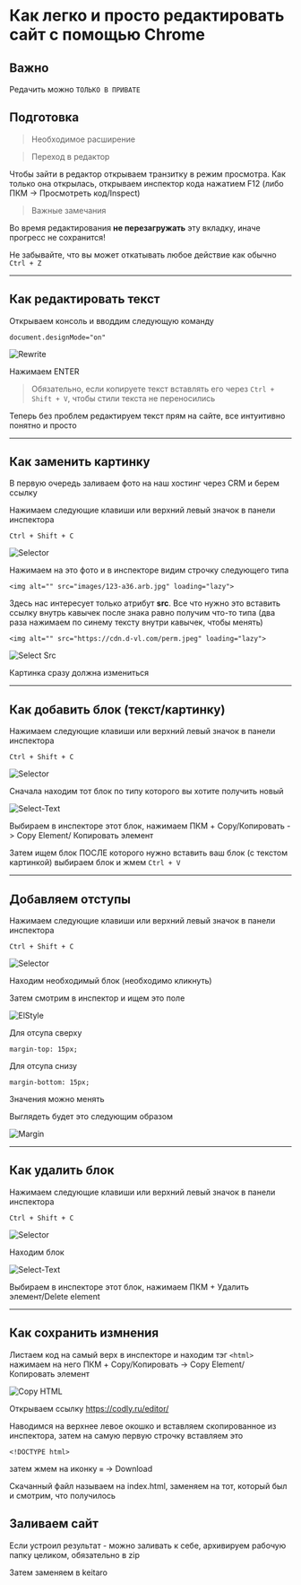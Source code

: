 # Как легко и просто редактировать сайт с помощью Chrome

## Важно

Редачить можно `ТОЛЬКО В ПРИВАТЕ`

## Подготовка

> Необходимое расширение

> Переход в редактор

Чтобы зайти в редактор открываем транзитку в режим просмотра. Как только она открылась, открываем инспектор кода нажатием F12 (либо ПКМ -> Просмотреть код/Inspect)

> Важные замечания

Во время редактирования **не перезагружать** эту вкладку, иначе прогресс не сохранится!

Не забывайте, что вы может откатывать любое действие как обычно `Ctrl + Z`

---

## Как редактировать текст

Открываем консоль и вводдим следующую команду

```
document.designMode="on"
```

![Rewrite](./images/rewrite-text.jpg)

Нажимаем ENTER

> Обязательно, если копируете текст вставлять его через `Ctrl + Shift + V`, чтобы стили текста не переносились

Теперь без проблем редактируем текст прям на сайте, все интуитивно понятно и просто

---

## Как заменить картинку

В первую очередь заливаем фото на наш хостинг через CRM и берем ссылку

Нажимаем следующие клавиши или верхний левый значок в панели инспектора

```
Ctrl + Shift + C
```

![Selector](./images/selector.jpg)

Нажимаем на это фото и в инспекторе видим строчку следующего типа

```
<img alt="" src="images/123-a36.arb.jpg" loading="lazy">
```

Здесь нас интересует только атрибут **src**. Все что нужно это вставить ссылку внутрь кавычек после знака равно получим что-то типа (два раза нажимаем по синему тексту внутри кавычек, чтобы менять)

```
<img alt="" src="https://cdn.d-vl.com/perm.jpeg" loading="lazy">
```

![Select Src](./images/select-image.jpg)

Картинка сразу должна измениться

---

## Как добавить блок (текст/картинку)

Нажимаем следующие клавиши или верхний левый значок в панели инспектора

```
Ctrl + Shift + C
```

![Selector](./images/selector.jpg)

Сначала находим тот блок по типу которого вы хотите получить новый

![Select-Text](./images/select-text.jpg)

Выбираем в инспекторе этот блок, нажимаем ПКМ + Copy/Копировать -> Copy Element/ Копировать элемент

Затем ищем блок ПОСЛЕ которого нужно вставить ваш блок (с текстом картинкой) выбираем блок и жмем `Ctrl + V`

---

## Добавляем отступы

Нажимаем следующие клавиши или верхний левый значок в панели инспектора

```
Ctrl + Shift + C
```

![Selector](./images/selector.jpg)

Находим необходимый блок (необходимо кликнуть)

Затем смотрим в инспектор и ищем это поле

![ElStyle](./images/element-style.jpg)

Для отсупа сверху

```
margin-top: 15px;
```

Для отсупа снизу

```
margin-bottom: 15px;
```

Значения можно менять

Выглядеть будет это следующим образом

![Margin](./images/margin.jpg)

---

## Как удалить блок

Нажимаем следующие клавиши или верхний левый значок в панели инспектора

```
Ctrl + Shift + C
```

![Selector](./images/selector.jpg)

Находим блок

![Select-Text](./images/select-text.jpg)

Выбираем в инспекторе этот блок, нажимаем ПКМ + Удалить элемент/Delete element

---

## Как сохранить измнения

Листаем код на самый верх в инспекторе и находим тэг `<html>` нажимаем на него ПКМ + Copy/Копировать -> Copy Element/ Копировать элемент

![Copy HTML](./images/copy-html.jpg)

Открываем ссылку https://codly.ru/editor/

Наводимся на верхнее левое окошко и вставляем скопированное из инспектора, затем на самую первую строчку вставляем это

```
<!DOCTYPE html>
```

затем жмем на иконку `≡` -> Download

Скачанный файл называем на index.html, заменяем на тот, который был и смотрим, что получилось

## Заливаем сайт

Если устроил результат - можно заливать к себе, архивируем рабочую папку целиком, обязательно в zip

Затем заменяем в keitaro
